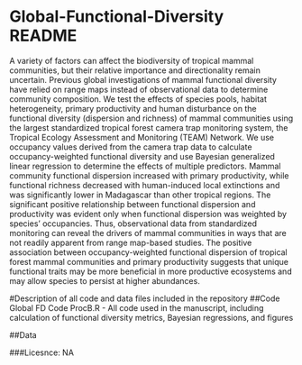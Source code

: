 # Global-Functional-Diversity README
A variety of factors can affect the biodiversity of tropical mammal communities,
but their relative importance and directionality remain uncertain.
Previous global investigations of mammal functional diversity have relied
on range maps instead of observational data to determine community
composition. We test the effects of species pools, habitat heterogeneity, primary
productivity and human disturbance on the functional diversity
(dispersion and richness) of mammal communities using the largest standardized
tropical forest camera trap monitoring system, the Tropical Ecology
Assessment and Monitoring (TEAM) Network. We use occupancy values
derived from the camera trap data to calculate occupancy-weighted functional
diversity and use Bayesian generalized linear regression to
determine the effects of multiple predictors. Mammal community functional
dispersion increased with primary productivity, while functional richness
decreased with human-induced local extinctions and was significantly
lower in Madagascar than other tropical regions. The significant positive
relationship between functional dispersion and productivity was evident
only when functional dispersion was weighted by species’ occupancies.
Thus, observational data from standardized monitoring can reveal the
drivers of mammal communities in ways that are not readily apparent
from range map-based studies. The positive association between
occupancy-weighted functional dispersion of tropical forest mammal communities
and primary productivity suggests that unique functional traits
may be more beneficial in more productive ecosystems and may allow
species to persist at higher abundances.

#Description of all code and data files included in the repository
##Code
Global FD Code ProcB.R - All code used in the manuscript, including calculation of functional diversity metrics, Bayesian regressions, and figures

##Data

###Licesnce: NA

